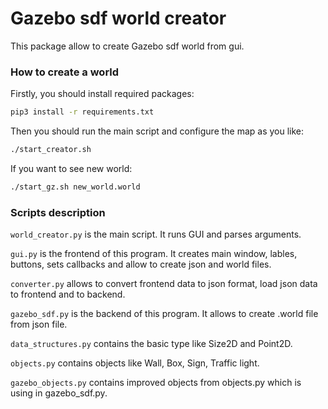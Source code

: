 # Gazebo sdf world creator
This package allow to create Gazebo sdf world from gui.

### How to create a world
Firstly, you should install required packages:

```bash
pip3 install -r requirements.txt
```

Then you should run the main script and configure the map as you like:

```bash
./start_creator.sh
```

If you want to see new world:

```bash
./start_gz.sh new_world.world
```

### Scripts description
`world_creator.py` is the main script. It runs GUI and parses arguments.

`gui.py` is the frontend of this program. It creates main window, lables, buttons, sets callbacks and allow to create json and world files.

`converter.py` allows to convert frontend data to json format, load json data to frontend and to backend.

`gazebo_sdf.py` is the backend of this program. It allows to create .world file from json file.

`data_structures.py` contains the basic type like Size2D and Point2D.

`objects.py` contains objects like Wall, Box, Sign, Traffic light.

`gazebo_objects.py` contains improved objects from objects.py which is using in gazebo_sdf.py.
